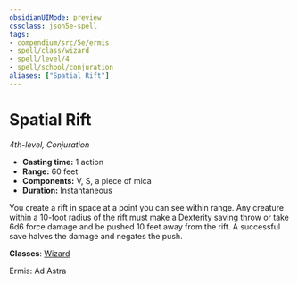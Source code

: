 ```yaml
---
obsidianUIMode: preview
cssclass: json5e-spell
tags:
- compendium/src/5e/ermis
- spell/class/wizard
- spell/level/4
- spell/school/conjuration
aliases: ["Spatial Rift"]
---
```

# Spatial Rift
*4th-level, Conjuration*  

- **Casting time:** 1 action
- **Range:** 60 feet
- **Components:** V, S, a piece of mica
- **Duration:** Instantaneous

You create a rift in space at a point you can see within range. Any creature within a 10-foot radius of the rift must make a Dexterity saving throw or take 6d6 force damage and be pushed 10 feet away from the rift. A successful save halves the damage and negates the push.

**Classes**: [Wizard](../../5e-compendium/classes/wizard.md#)

Ermis: Ad Astra